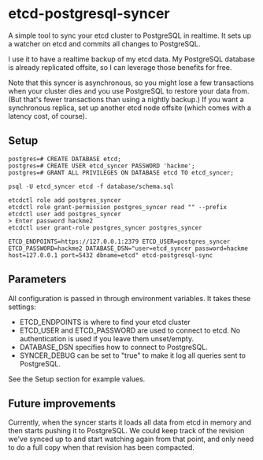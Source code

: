 # etcd-postgresql-syncer

A simple tool to sync your etcd cluster to PostgreSQL in realtime. It sets up a watcher on etcd and commits all changes to PostgreSQL.

I use it to have a realtime backup of my etcd data. My PostgreSQL database is already replicated offsite, so I can leverage those benefits for free.

Note that this syncer is asynchronous, so you might lose a few transactions when your cluster dies and you use PostgreSQL to restore your data from. (But that's fewer transactions than using a nightly backup.) If you want a synchronous replica, set up another etcd node offsite (which comes with a latency cost, of course).

## Setup

```
postgres=# CREATE DATABASE etcd;
postgres=# CREATE USER etcd_syncer PASSWORD 'hackme';
postgres=# GRANT ALL PRIVILEGES ON DATABASE etcd TO etcd_syncer;

psql -U etcd_syncer etcd -f database/schema.sql

etcdctl role add postgres_syncer
etcdctl role grant-permission postgres_syncer read "" --prefix
etcdctl user add postgres_syncer
> Enter password hackme2
etcdctl user grant-role postgres_syncer postgres_syncer

ETCD_ENDPOINTS=https://127.0.0.1:2379 ETCD_USER=postgres_syncer ETCD_PASSWORD=hackme2 DATABASE_DSN="user=etcd_syncer password=hackme host=127.0.0.1 port=5432 dbname=etcd" etcd-postgresql-sync
```

## Parameters

All configuration is passed in through environment variables. It takes these settings:

- ETCD_ENDPOINTS is where to find your etcd cluster
- ETCD_USER and ETCD_PASSWORD are used to connect to etcd. No authentication is used if you leave them unset/empty.
- DATABASE_DSN specifies how to connect to PostgreSQL.
- SYNCER_DEBUG can be set to "true" to make it log all queries sent to PostgreSQL.

See the Setup section for example values.

## Future improvements

Currently, when the syncer starts it loads all data from etcd in memory and then starts pushing it to PostgreSQL. We could keep track of the revision we've synced up to and start watching again from that point, and only need to do a full copy when that revision has been compacted.
